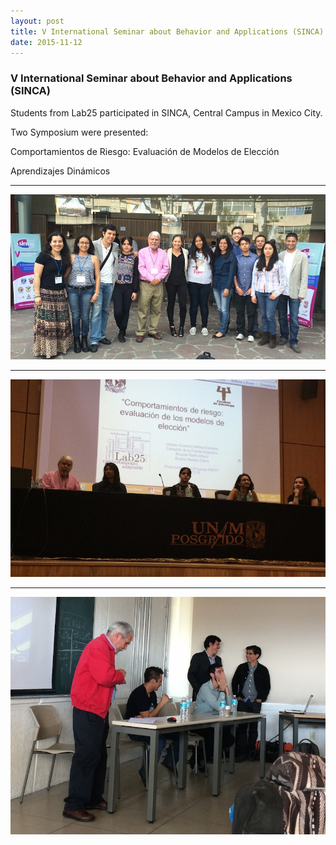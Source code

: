 ```yaml
---
layout: post
title: V International Seminar about Behavior and Applications (SINCA)
date: 2015-11-12
---
```


### V International Seminar about Behavior and Applications (SINCA)

Students from Lab25 participated in SINCA, Central Campus in Mexico City.

Two Symposium were presented:

Comportamientos de Riesgo: Evaluación de Modelos de Elección 

Aprendizajes Dinámicos

----
![Alt text](/LabPictures/IMG_3731.JPG)

----
![Alt text](/LabPictures/IMG_3694.JPG)

----
![Alt text](/LabPictures/IMG_3683.JPG)